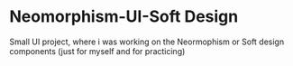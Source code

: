 # Neomorphism-UI-Soft Design

Small UI project, where i was working on the Neormophism or Soft design components (just for myself and for practicing)
